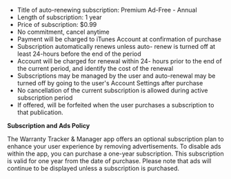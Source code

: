 - Title of auto-renewing subscription: Premium Ad-Free - Annual
- Length of subscription: 1 year
- Price of subscription: $0.99
- No commitment, cancel anytime
- Payment will be charged to iTunes Account at confirmation of purchase
- Subscription automatically renews unless auto- renew is turned off at least 24-hours before the end of the period
- Account will be charged for renewal within 24- hours prior to the end of the current period, and identify the cost of the renewal
- Subscriptions may be managed by the user and auto-renewal may be turned off by going to the user's Account Settings after purchase
- No cancellation of the current subscription is allowed during active subscription period
- If offered, will be forfeited when the user purchases a subscription to that publication.

**Subscription and Ads Policy**

The Warranty Tracker & Manager app offers an optional subscription plan to enhance your user experience by removing advertisements. 
To disable ads within the app, you can purchase a one-year subscription. This subscription is valid for one year from the date of purchase. 
Please note that ads will continue to be displayed unless a subscription is purchased.

